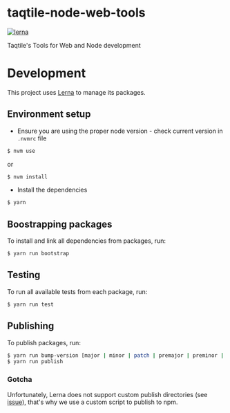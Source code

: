 # taqtile-node-web-tools
[![lerna](https://img.shields.io/badge/maintained%20with-lerna-cc00ff.svg)](https://lernajs.io/)

Taqtile's Tools for Web and Node development

# Development

This project uses [Lerna](https://lernajs.io/) to manage its packages.

## Environment setup

- Ensure you are using the proper node version - check current version in `.nvmrc` file

```bash
$ nvm use
```

or 

```bash
$ nvm install
```

- Install the dependencies

```bash
$ yarn
```

## Boostrapping packages

To install and link all dependencies from packages, run:

```bash
$ yarn run bootstrap
```

## Testing

To run all available tests from each package, run:

```bash
$ yarn run test
```

## Publishing

To publish packages, run:

```bash
$ yarn run bump-version [major | minor | patch | premajor | preminor | prepatch | prerelease]
$ yarn run publish
```

### Gotcha
Unfortunately, Lerna does not support custom publish directories (see [issue](https://github.com/lerna/lerna/issues/1282)), that's why we use a custom script to publish to npm.
